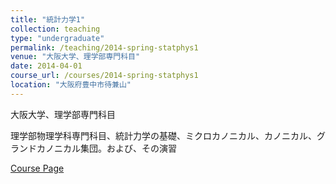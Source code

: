 ```yaml
---
title: "統計力学1"
collection: teaching
type: "undergraduate"
permalink: /teaching/2014-spring-statphys1
venue: "大阪大学、理学部専門科目"
date: 2014-04-01
course_url: /courses/2014-spring-statphys1
location: "大阪府豊中市待兼山"
---
```


大阪大学、理学部専門科目

理学部物理学科専門科目、統計力学の基礎、ミクロカノニカル、カノニカル、グランドカノニカル集団。および、その演習


<a href='https://stsykw.github.io/courses/2014-spring-statphys1'>Course Page</a>

